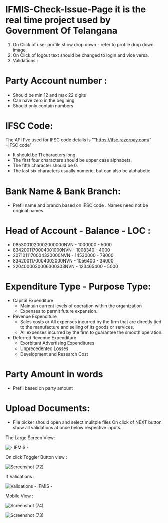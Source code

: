 # IFMIS-Check-Issue-Page it is the real time project used by Government Of Telangana



1. On Click of user profile show drop down - refer to profile drop down image.
2. On Click of logout text should be changed to login and vice versa.
3. Validations :
  # Party Account number :
   - Should be min 12 and max 22 digits
   - Can have zero in the begining
   - Should only contain numbers
  # IFSC Code:
   The API I've used for IFSC code details is ""https://ifsc.razorpay.com/" +IFSC code" 
   - It should be 11 characters long.
   - The first four characters should be upper case alphabets.
   - The fifth character should be 0.
   - The last six characters usually numeric, but can also be alphabetic.
  # Bank Name & Bank Branch:
   - Prefil name and branch based on IFSC code . Names need not be original names.
  # Head of Account - Balance - LOC :
   - 0853001020002000000NVN - 1000000 - 5000
   - 8342001170004001000NVN - 1008340 - 4000
   - 2071011170004320000NVN - 14530000 - 78000
   - 8342001170004002000NVN - 1056400 - 34000
   - 2204000030006300303NVN - 123465400 - 5000
  # Expenditure Type - Purpose Type:
   -  Capital Expenditure
       -  Maintain current levels of operation within the organization 
       -  Expenses to permit future expansion.
   - Revenue Expenditure
       - Sales costs or All expenses incurred by the firm that are directly tied to the manufacture and selling of its goods or services.
       - All expenses incurred by the firm to guarantee the smooth operation.
   - Deferred Revenue Expenditure
       - Exorbitant Advertising Expenditures
       - Unprecedented Losses
       - Development and Research Cost
  # Party Amount in words
  - Prefil based on party amount  
  # Upload Documents: 
  - File picker should open and select mulitple files
    On click of NEXT button show all validations at once below respective inputs.

The Large Screen View:

![- IFMIS -](https://github.com/RAMAKRISHNA1009/IFMIS-Check-Issue-Page/assets/95414437/03df962f-9eb9-4e09-8be3-4993ab087768)


On click Toggler Button view :

![Screenshot (72)](https://github.com/RAMAKRISHNA1009/IFMIS-Check-Issue-Page/assets/95414437/4bb59ef0-c0ec-4226-91f9-9a9bbcdeda29)

If Validations :

![Validations - IFMIS -](https://github.com/RAMAKRISHNA1009/IFMIS-Check-Issue-Page/assets/95414437/e3ca2d67-d575-49db-be6a-4b0b6c863420)


Mobile View :

![Screenshot (74)](https://github.com/RAMAKRISHNA1009/IFMIS-Check-Issue-Page/assets/95414437/ce68b739-9591-4b4e-8e26-2ec2d7c45a77)

![Screenshot (73)](https://github.com/RAMAKRISHNA1009/IFMIS-Check-Issue-Page/assets/95414437/69f58c70-96c3-4667-a2fd-c432b019437a)
